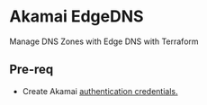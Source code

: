 # Akamai EdgeDNS 

Manage DNS Zones with Edge DNS with Terraform

## Pre-req

- Create Akamai [authentication credentials.](https://techdocs.akamai.com/developer/docs/set-up-authentication-credentials)